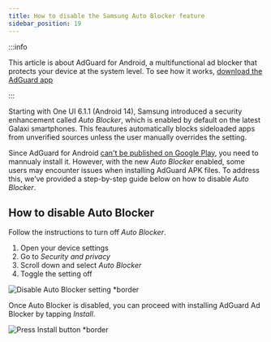 ```yaml
---
title: How to disable the Samsung Auto Blocker feature
sidebar_position: 19
---
```


:::info

This article is about AdGuard for Android, a multifunctional ad blocker that protects your device at the system level. To see how it works, [download the AdGuard app](https://agrd.io/download-kb-adblock)

:::

Starting with One UI 6.1.1 (Android 14), Samsung introduced a security enhancement called *Auto Blocker*, which is enabled by default on the latest Galaxi smartphones. This feautures automatically blocks sideloaded apps from unverified sources unless the user manually overrides the setting.

Since AdGuard for Android [can't be published on Google Play](https://adguard.com/en/blog/adguard-google-play-removal.html), you need to mannualy install it. However, with the new *Auto Blocker* enabled, some users may encounter issues when installing AdGuard APK files. To address this, we’ve provided a step-by-step guide below on how to disable *Auto Blocker*.

## How to disable Auto Blocker

Follow the instructions to turn off *Auto Blocker*.

1. Open your device settings
1. Go to *Security and privacy*
1. Scroll down and select *Auto Blocker*
1. Toggle the setting off

![Disable Auto Blocker setting *border](https://cdn.adtidy.org/content/kb/ad_blocker/android/solving_problems/auto-blocker/auto_blocker_en.png)

Once Auto Blocker is disabled, you can proceed with installing AdGuard Ad Blocker by tapping *Install*.

![Press Install button *border](https://cdn.adtidy.org/content/kb/ad_blocker/android/solving_problems/auto-blocker/install_en.png)
